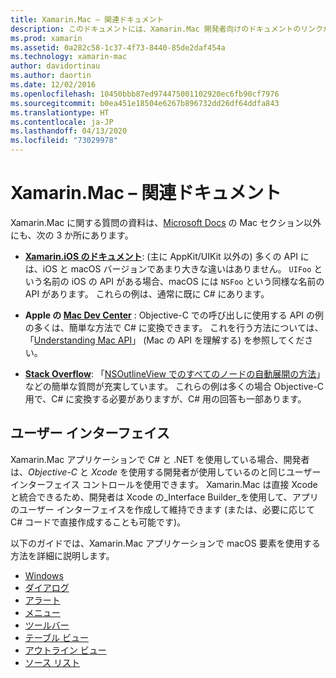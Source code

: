 ```yaml
---
title: Xamarin.Mac – 関連ドキュメント
description: このドキュメントには、Xamarin.Mac 開発者向けのドキュメントのリンクがあります。Xamarin.iOS ドキュメント、Apple の Mac Dev Center、Xamarin.Mac でユーザー インターフェイスをビルドする方法について説明したさまざまなガイドにアクセスできます。
ms.prod: xamarin
ms.assetid: 0a282c58-1c37-4f73-8440-85de2daf454a
ms.technology: xamarin-mac
author: davidortinau
ms.author: daortin
ms.date: 12/02/2016
ms.openlocfilehash: 10450bbb87ed974475001102920ec6fb90cf7976
ms.sourcegitcommit: b0ea451e18504e6267b896732dd26df64ddfa843
ms.translationtype: HT
ms.contentlocale: ja-JP
ms.lasthandoff: 04/13/2020
ms.locfileid: "73029978"
---
```

# <a name="xamarinmac-related-documentation"></a>Xamarin.Mac – 関連ドキュメント

Xamarin.Mac に関する質問の資料は、[Microsoft Docs](~/mac/get-started/index.md) の Mac セクション以外にも、次の 3 か所にあります。

- [**Xamarin.iOS のドキュメント**](~/ios/get-started/index.md): (主に AppKit/UIKit 以外の) 多くの API には、iOS と macOS バージョンであまり大きな違いはありません。 `UIFoo` という名前の iOS の API がある場合、macOS には `NSFoo` という同様な名前の API があります。 これらの例は、通常に既に C# にあります。

- **Apple の [Mac Dev Center](https://developer.apple.com/devcenter/mac/)** : Objective-C での呼び出しに使用する API の例の多くは、簡単な方法で C# に変換できます。 これを行う方法については、「[Understanding Mac API](~/mac/app-fundamentals/mac-apis.md)」 (Mac の API を理解する) を参照してください。

- [**Stack Overflow**](https://stackoverflow.com/): 「[NSOutlineView でのすべてのノードの自動展開の方法](https://stackoverflow.com/questions/519751/nsoutlineview-auto-expand-all-nodes)」 などの簡単な質問が充実しています。 これらの例は多くの場合 Objective-C 用で、C# に変換する必要がありますが、C# 用の回答も一部あります。

## <a name="user-interface"></a>ユーザー インターフェイス

Xamarin.Mac アプリケーションで C# と .NET を使用している場合、開発者は、*Objective-C* と *Xcode* を使用する開発者が使用しているのと同じユーザー インターフェイス コントロールを使用できます。 Xamarin.Mac は直接 Xcode と統合できるため、開発者は Xcode の_Interface Builder_を使用して、アプリのユーザー インターフェイスを作成して維持できます (または、必要に応じて C# コードで直接作成することも可能です)。

以下のガイドでは、Xamarin.Mac アプリケーションで macOS 要素を使用する方法を詳細に説明します。

- [Windows](~/mac/user-interface/window.md)
- [ダイアログ](~/mac/user-interface/dialog.md)
- [アラート](~/mac/user-interface/alert.md)
- [メニュー](~/mac/user-interface/menu.md)
- [ツールバー](~/mac/user-interface/toolbar.md)
- [テーブル ビュー](~/mac/user-interface/table-view.md)
- [アウトライン ビュー](~/mac/user-interface/outline-view.md)
- [ソース リスト](~/mac/user-interface/source-list.md)
